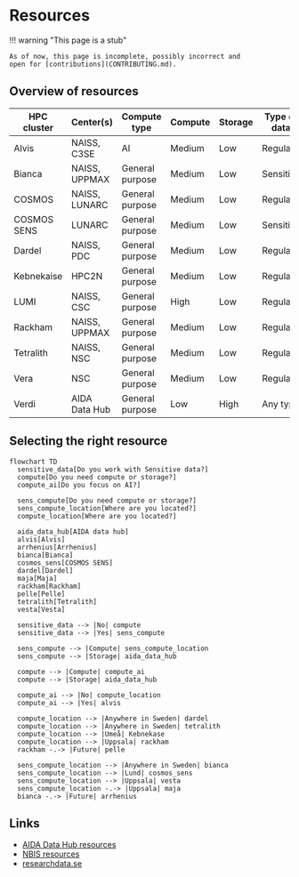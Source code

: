# Resources

!!! warning "This page is a stub"

    As of now, this page is incomplete, possibly incorrect and
    open for [contributions](CONTRIBUTING.md).

## Overview of resources

<!-- markdownlint-disable MD013 --><!-- Tables cannot be split up over lines, hence will break 80 characters per line -->

HPC cluster | Center(s)              | Compute type   | Compute | Storage |Type of data| Costs for user | Accessible for
------------|------------------------|----------------|---------|---------|------------|----------------|------
Alvis       | NAISS, C3SE            | AI             | Medium  | Low     | Regular    | Free           | Swedish researchers
Bianca      | NAISS, UPPMAX          | General purpose| Medium  | Low     | Sensitive  | Free           | Swedish researchers
COSMOS      | NAISS, LUNARC          | General purpose| Medium  | Low     | Regular    | Free           | Swedish researchers
COSMOS SENS | LUNARC                 | General purpose| Medium  | Low     | Sensitive  | Free           | Lund researchers
Dardel      | NAISS, PDC             | General purpose| Medium  | Low     | Regular    | Free           | Swedish researchers
Kebnekaise  | HPC2N                  | General purpose| Medium  | Low     | Regular    | Free           | Umeå researchers
LUMI        | NAISS, CSC             | General purpose| High    | Low     | Regular    | Free           | Swedish researchers
Rackham     | NAISS, UPPMAX          | General purpose| Medium  | Low     | Regular    | Free           | Uppsala researchers
Tetralith   | NAISS, NSC             | General purpose| Medium  | Low     | Regular    | Free           | Swedish researchers
Vera        | NSC                    | General purpose| Medium  | Low     | Regular    | Free           | Linköping researchers
Verdi       | AIDA Data Hub          | General purpose| Low     | High    | Any type   | Depends        | Anyone

<!-- markdownlint-enable MD013 -->

## Selecting the right resource

```mermaid
flowchart TD
  sensitive_data[Do you work with Sensitive data?]
  compute[Do you need compute or storage?]
  compute_ai[Do you focus on AI?]

  sens_compute[Do you need compute or storage?]
  sens_compute_location[Where are you located?]
  compute_location[Where are you located?]

  aida_data_hub[AIDA data hub]
  alvis[Alvis]
  arrhenius[Arrhenius]
  bianca[Bianca]
  cosmos_sens[COSMOS SENS]
  dardel[Dardel]
  maja[Maja]
  rackham[Rackham]
  pelle[Pelle]
  tetralith[Tetralith]
  vesta[Vesta]

  sensitive_data --> |No| compute
  sensitive_data --> |Yes| sens_compute

  sens_compute --> |Compute| sens_compute_location
  sens_compute --> |Storage| aida_data_hub

  compute --> |Compute| compute_ai
  compute --> |Storage| aida_data_hub

  compute_ai --> |No| compute_location
  compute_ai --> |Yes| alvis

  compute_location --> |Anywhere in Sweden| dardel
  compute_location --> |Anywhere in Sweden| tetralith
  compute_location --> |Umeå| Kebnekase
  compute_location --> |Uppsala| rackham
  rackham -.-> |Future| pelle

  sens_compute_location --> |Anywhere in Sweden| bianca
  sens_compute_location --> |Lund| cosmos_sens
  sens_compute_location --> |Uppsala| vesta
  sens_compute_location -.-> |Uppsala| maja
  bianca -.-> |Future| arrhenius
```

## Links

- [AIDA Data Hub resources](https://nbisweden.github.io/aida-datahub-docs/)
- [NBIS resources](https://nbis.se/services/computational-resources)
- [researchdata.se](https://researchdata.se/en)
